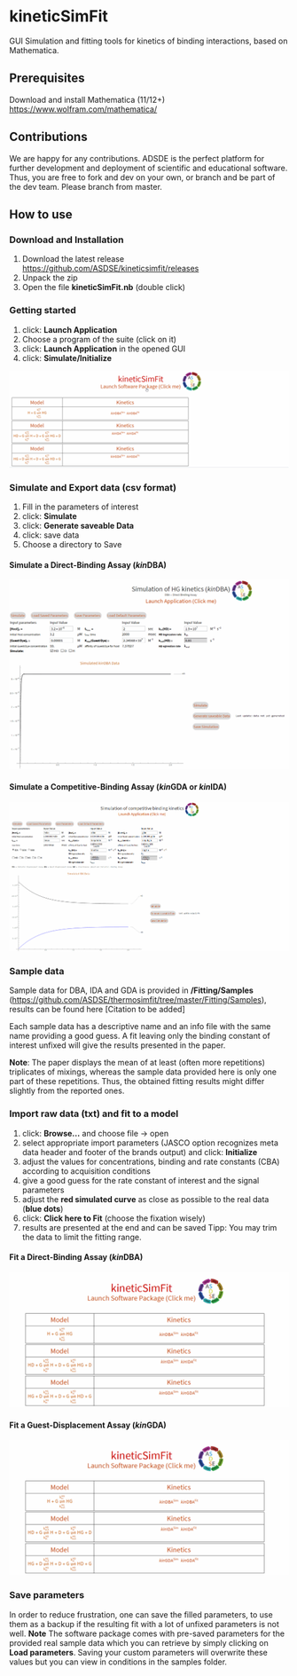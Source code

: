 # kineticSimFit

GUI Simulation and fitting tools for kinetics of binding interactions, based on Mathematica.

## Prerequisites

Download and install Mathematica (11/12+) <https://www.wolfram.com/mathematica/>

## Contributions

We are happy for any contributions. ADSDE is the perfect platform for further development and deployment of scientific and educational software. Thus, you are free to fork and dev on your own, or branch and be part of the dev team. Please branch from master.

## How to use

### Download and Installation

1. Download the latest release <https://github.com/ASDSE/kineticsimfit/releases>
2. Unpack the zip
3. Open the file **kineticSimFit.nb** (double click)

### Getting started

1. click: **Launch Application**
2. Choose a program of the suite (click on it)
3. click: **Launch Application** in the opened GUI
4. click: **Simulate/Initialize**

![](get_started.gif)

### Simulate and Export data (csv format)

1. Fill in the parameters of interest
2. click: **Simulate**
3. click: **Generate saveable Data**
4. click: save data
5. Choose a directory to Save

  #### Simulate a Direct-Binding Assay (*kin*DBA)

![](SimulationkinDBA.gif)

#### Simulate a Competitive-Binding Assay (*kin*GDA or *kin*IDA)

![](SimulationkinCBA.gif)

### Sample data

Sample data for DBA, IDA and GDA is provided in **/Fitting/Samples** (<https://github.com/ASDSE/thermosimfit/tree/master/Fitting/Samples>), results can be found here [Citation to be added]

Each sample data has a descriptive name and an info file with the same name providing a good guess. A fit leaving only the binding constant of interest unfixed will give the results presented in the paper.

**Note**: The paper displays the mean of at least (often more repetitions) triplicates of mixings, whereas the sample data provided here is only one part of these repetitions. Thus, the obtained fitting results might differ slightly from the reported ones.

### Import raw data (txt) and fit to a model

1. click: **Browse...** and choose file -> open
2. select appropriate import parameters (JASCO option recognizes meta data header and footer of the brands output) and click: **Initialize**
3. adjust the values for concentrations, binding and rate constants (CBA) according to acquisition conditions
4. give a good guess for the rate constant of interest and the signal parameters
5. adjust the **red simulated curve** as close as possible to the real data (**blue dots**)
6. click: **Click here to Fit** (choose the fixation wisely)
7. results are presented at the end and can be saved
Tipp: You may trim the data to limit the fitting range.

  #### Fit a Direct-Binding Assay (*kin*DBA)

![](FittingkinDBA_sampleData.gif)

#### Fit a Guest-Displacement Assay (*kin*GDA)

![](FittingkinGDA_sampleData.gif)

### Save parameters

In order to reduce frustration, one can save the filled parameters, to use them as a backup if the resulting fit with a lot of unfixed parameters is not well. **Note** The software package comes with pre-saved parameters for the provided real sample data which you can retrieve by simply clicking on **Load parameters**. Saving your custom parameters will overwrite these values but you can view in conditions in the samples folder.
